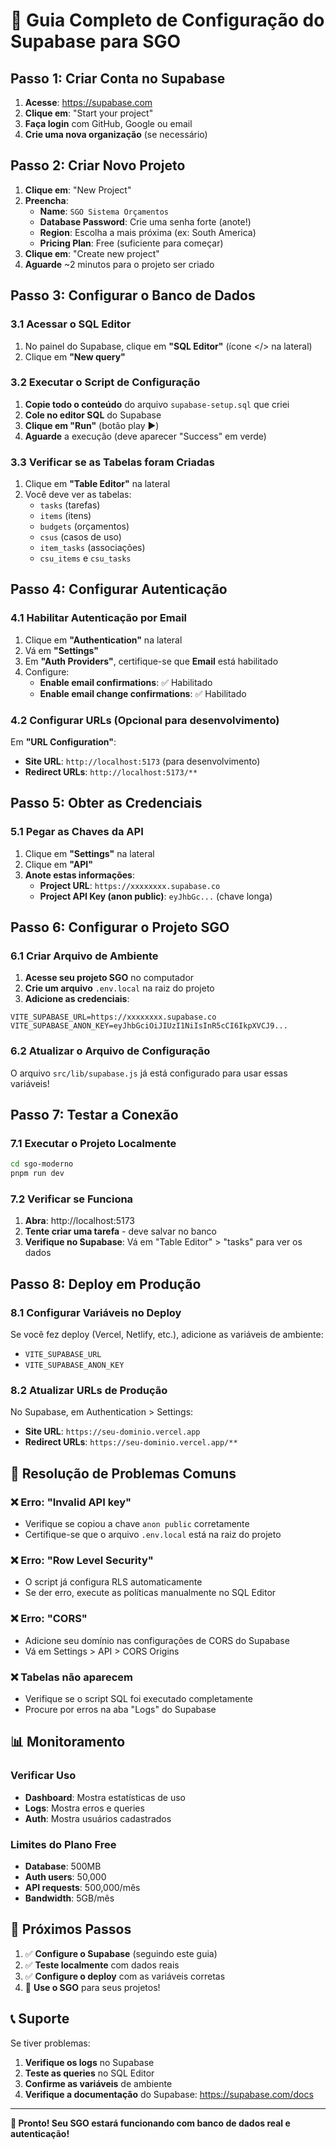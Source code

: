 # 🚀 Guia Completo de Configuração do Supabase para SGO

## Passo 1: Criar Conta no Supabase

1. **Acesse**: https://supabase.com
2. **Clique em**: "Start your project"
3. **Faça login** com GitHub, Google ou email
4. **Crie uma nova organização** (se necessário)

## Passo 2: Criar Novo Projeto

1. **Clique em**: "New Project"
2. **Preencha**:
   - **Name**: `SGO Sistema Orçamentos`
   - **Database Password**: Crie uma senha forte (anote!)
   - **Region**: Escolha a mais próxima (ex: South America)
   - **Pricing Plan**: Free (suficiente para começar)
3. **Clique em**: "Create new project"
4. **Aguarde** ~2 minutos para o projeto ser criado

## Passo 3: Configurar o Banco de Dados

### 3.1 Acessar o SQL Editor
1. No painel do Supabase, clique em **"SQL Editor"** (ícone </> na lateral)
2. Clique em **"New query"**

### 3.2 Executar o Script de Configuração
1. **Copie todo o conteúdo** do arquivo `supabase-setup.sql` que criei
2. **Cole no editor SQL** do Supabase
3. **Clique em "Run"** (botão play ▶️)
4. **Aguarde** a execução (deve aparecer "Success" em verde)

### 3.3 Verificar se as Tabelas foram Criadas
1. Clique em **"Table Editor"** na lateral
2. Você deve ver as tabelas:
   - `tasks` (tarefas)
   - `items` (itens)
   - `budgets` (orçamentos)
   - `csus` (casos de uso)
   - `item_tasks` (associações)
   - `csu_items` e `csu_tasks`

## Passo 4: Configurar Autenticação

### 4.1 Habilitar Autenticação por Email
1. Clique em **"Authentication"** na lateral
2. Vá em **"Settings"**
3. Em **"Auth Providers"**, certifique-se que **Email** está habilitado
4. Configure:
   - **Enable email confirmations**: ✅ Habilitado
   - **Enable email change confirmations**: ✅ Habilitado

### 4.2 Configurar URLs (Opcional para desenvolvimento)
Em **"URL Configuration"**:
- **Site URL**: `http://localhost:5173` (para desenvolvimento)
- **Redirect URLs**: `http://localhost:5173/**`

## Passo 5: Obter as Credenciais

### 5.1 Pegar as Chaves da API
1. Clique em **"Settings"** na lateral
2. Clique em **"API"**
3. **Anote estas informações**:
   - **Project URL**: `https://xxxxxxxx.supabase.co`
   - **Project API Key (anon public)**: `eyJhbGc...` (chave longa)

## Passo 6: Configurar o Projeto SGO

### 6.1 Criar Arquivo de Ambiente
1. **Acesse seu projeto SGO** no computador
2. **Crie um arquivo** `.env.local` na raiz do projeto
3. **Adicione as credenciais**:

```env
VITE_SUPABASE_URL=https://xxxxxxxx.supabase.co
VITE_SUPABASE_ANON_KEY=eyJhbGciOiJIUzI1NiIsInR5cCI6IkpXVCJ9...
```

### 6.2 Atualizar o Arquivo de Configuração
O arquivo `src/lib/supabase.js` já está configurado para usar essas variáveis!

## Passo 7: Testar a Conexão

### 7.1 Executar o Projeto Localmente
```bash
cd sgo-moderno
pnpm run dev
```

### 7.2 Verificar se Funciona
1. **Abra**: http://localhost:5173
2. **Tente criar uma tarefa** - deve salvar no banco
3. **Verifique no Supabase**: Vá em "Table Editor" > "tasks" para ver os dados

## Passo 8: Deploy em Produção

### 8.1 Configurar Variáveis no Deploy
Se você fez deploy (Vercel, Netlify, etc.), adicione as variáveis de ambiente:
- `VITE_SUPABASE_URL`
- `VITE_SUPABASE_ANON_KEY`

### 8.2 Atualizar URLs de Produção
No Supabase, em Authentication > Settings:
- **Site URL**: `https://seu-dominio.vercel.app`
- **Redirect URLs**: `https://seu-dominio.vercel.app/**`

## 🔧 Resolução de Problemas Comuns

### ❌ Erro: "Invalid API key"
- Verifique se copiou a chave `anon public` corretamente
- Certifique-se que o arquivo `.env.local` está na raiz do projeto

### ❌ Erro: "Row Level Security"
- O script já configura RLS automaticamente
- Se der erro, execute as políticas manualmente no SQL Editor

### ❌ Erro: "CORS"
- Adicione seu domínio nas configurações de CORS do Supabase
- Vá em Settings > API > CORS Origins

### ❌ Tabelas não aparecem
- Verifique se o script SQL foi executado completamente
- Procure por erros na aba "Logs" do Supabase

## 📊 Monitoramento

### Verificar Uso
- **Dashboard**: Mostra estatísticas de uso
- **Logs**: Mostra erros e queries
- **Auth**: Mostra usuários cadastrados

### Limites do Plano Free
- **Database**: 500MB
- **Auth users**: 50,000
- **API requests**: 500,000/mês
- **Bandwidth**: 5GB/mês

## 🎯 Próximos Passos

1. ✅ **Configure o Supabase** (seguindo este guia)
2. ✅ **Teste localmente** com dados reais
3. ✅ **Configure o deploy** com as variáveis corretas
4. 🚀 **Use o SGO** para seus projetos!

## 📞 Suporte

Se tiver problemas:
1. **Verifique os logs** no Supabase
2. **Teste as queries** no SQL Editor
3. **Confirme as variáveis** de ambiente
4. **Verifique a documentação** do Supabase: https://supabase.com/docs

---

**🎉 Pronto! Seu SGO estará funcionando com banco de dados real e autenticação!**

